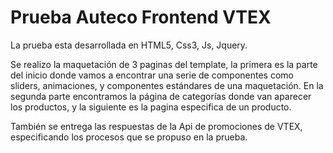 # Prueba Auteco Frontend VTEX

La prueba esta desarrollada en HTML5, Css3, Js, Jquery.

Se realizo la maquetación de 3 paginas del template, la primera es la parte del inicio donde vamos a encontrar una serie de componentes como sliders, animaciones, y 
componentes estándares de una maquetación. En la segunda parte encontramos la página de categorías donde van aparecer los productos, y la siguiente es la pagina especifica de 
un producto.

También se entrega las respuestas de la Api de promociones de VTEX, especificando los procesos que se propuso en la prueba.
